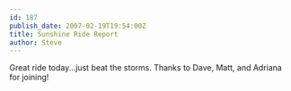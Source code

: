 ```yaml
---
id: 187
publish_date: 2007-02-19T19:54:00Z
title: Sunshine Ride Report
author: Steve
---
```

Great ride today...just beat the storms. Thanks to Dave, Matt, and Adriana for joining!